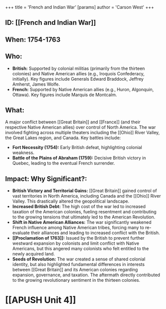 +++
 title = 'French and Indian War'
[params]
	author = 'Carson West'
+++
## ID: [[French and Indian War]] 
## When: 1754-1763

## Who:
* **British:**  Supported by colonial militias (primarily from the thirteen colonies) and Native American allies (e.g., Iroquois Confederacy, initially).  Key figures include Generals Edward Braddock, Jeffrey Amherst, James Wolfe.
* **French:** Supported by Native American allies (e.g., Huron, Algonquin, Ottawa). Key figures include Marquis de Montcalm.

## What:
A major conflict between [[Great Britain]] and [[France]] (and their respective Native American allies) over control of North America.  The war involved fighting across multiple theaters including the [[Ohio]] River Valley, the Great Lakes region, and Canada. Key battles include:
* **Fort Necessity (1754):**  Early British defeat, highlighting colonial weakness.
* **Battle of the Plains of Abraham (1759):** Decisive British victory in Quebec, leading to the eventual French surrender.

## Impact: Why Significant?:
* **British Victory and Territorial Gains:** [[Great Britain]] gained control of vast territories in North America, including Canada and the [[Ohio]] River Valley. This drastically altered the geopolitical landscape.
* **Increased British Debt:** The high cost of the war led to increased taxation of the American colonies, fueling resentment and contributing to the growing tensions that ultimately led to the American Revolution.
* **Shift in Native American Alliances:** The war significantly weakened French influence among Native American tribes, forcing many to re-evaluate their alliances and leading to increased conflict with the British.
* **[[Proclamation of 1763]]:** Issued by the British to prevent further westward expansion by colonists and limit conflict with Native Americans, but this angered many colonists who felt entitled to the newly acquired land.
* **Seeds of Revolution:** The war created a sense of shared colonial identity, but also highlighted fundamental differences in interests between [[Great Britain]] and its American colonies regarding expansion, governance, and taxation.  The aftermath directly contributed to the growing revolutionary sentiment in the thirteen colonies.


# [[APUSH Unit 4]]
